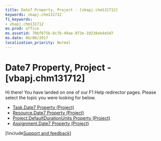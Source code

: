 ```yaml
---
title: Date7 Property, Project - [vbapj.chm131712]
keywords: vbapj.chm131712
f1_keywords:
- vbapj.chm131712
ms.prod: office
ms.assetid: 70bf875b-8c7b-49ae-873e-10238eb4e5d7
ms.date: 06/08/2017
localization_priority: Normal
---
```



# Date7 Property, Project - [vbapj.chm131712]

Hi there! You have landed on one of our F1 Help redirector pages. Please select the topic you were looking for below.

- [Task.Date7 Property (Project)](http://msdn.microsoft.com/library/6093ef55-17ae-3215-dfd1-1d84989ebd68%28Office.15%29.aspx)
- [Resource.Date7 Property (Project)](http://msdn.microsoft.com/library/2975d10a-d249-0fb9-a875-2081869ee9f4%28Office.15%29.aspx)
- [Project.DefaultDurationUnits Property (Project)](http://msdn.microsoft.com/library/611ad984-d792-bf8c-b254-901fc8c952f1%28Office.15%29.aspx)
- [Assignment.Date7 Property (Project)](http://msdn.microsoft.com/library/1d50befd-3087-2584-b41a-f96a2cfa8fa7%28Office.15%29.aspx)

[!include[Support and feedback](~/includes/feedback-boilerplate.md)]